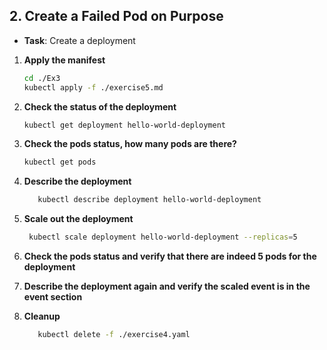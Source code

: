 ## 2. **Create a Failed Pod on Purpose**

- **Task**: Create a deployment 

1. **Apply the manifest**
   ```bash
   cd ./Ex3
   kubectl apply -f ./exercise5.md
   ```
2. **Check the status of the deployment**
   ```bash
   kubectl get deployment hello-world-deployment
   ```

3. **Check the pods status, how many pods are there?**
   ```bash
   kubectl get pods 
   ```
4. **Describe the deployment**
   ```bash
      kubectl describe deployment hello-world-deployment
   ```
5. **Scale out the deployment**
   ```bash
    kubectl scale deployment hello-world-deployment --replicas=5
   ```
6. **Check the pods status and verify that there are indeed 5 pods for the deployment**
7. **Describe the deployment again and verify the scaled event is in the event section**
7. **Cleanup**
   ```bash
      kubectl delete -f ./exercise4.yaml
   ```